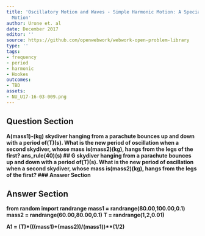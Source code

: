 ```yaml
---
title: 'Oscillatory Motion and Waves - Simple Harmonic Motion: A Special Periodic
  Motion'
author: Urone et. al
date: December 2017
editor: ''
source: https://github.com/openwebwork/webwork-open-problem-library
type: ''
tags:
- frequency
- period
- harmonic
- Hookes
outcomes:
- TBD
assets:
- NU_U17-16-03-009.png
---
```


## Question Section 

<b>
A(mass1)-(kg) skydiver hanging from a parachute bounces up and down with a period of(T)(s). What is the new period of oscillation when a second skydiver, whose mass is(mass2)(kg), hangs from the legs of the first?
ans_rule(40)(s)
## G
skydiver hanging from a parachute bounces up and down with a period of(T)(s). What is the new period of oscillation when a second skydiver, whose mass is(mass2)(kg), hangs from the legs of the first?
### Answer Section


## Answer Section

from random import randrange
mass1 = randrange(80.00,100.00,0.1) 
mass2 = randrange(60.00,80.00,0.1) 
T = randrange(1,2,0.01)

A1 = (T)*(((mass1)+(mass2))/(mass1))**(1/2)